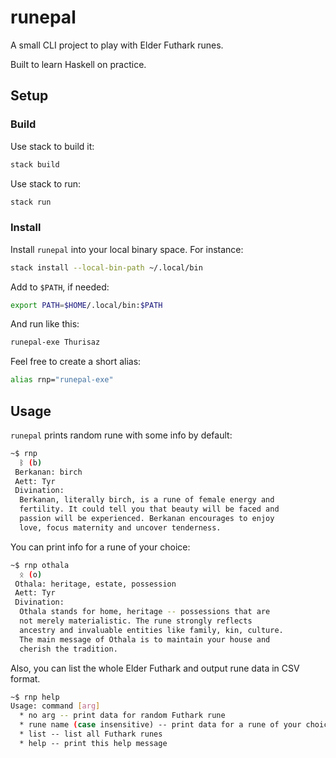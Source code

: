 # runepal

A small CLI project to play with Elder Futhark runes.

Built to learn Haskell on practice.

## Setup

### Build

Use stack to build it:

```bash
stack build
```

Use stack to run:

```bash
stack run
```

### Install

Install `runepal` into your local binary space. For instance:

```bash
stack install --local-bin-path ~/.local/bin 
```

Add to `$PATH`, if needed:

```bash
export PATH=$HOME/.local/bin:$PATH
```

And run like this:

```bash
runepal-exe Thurisaz
```

Feel free to create a short alias:

```bash
alias rnp="runepal-exe"
```

## Usage

`runepal` prints random rune with some info by default:

```bash
~$ rnp 
  ᛒ (b)
 Berkanan: birch
 Aett: Tyr
 Divination:
  Berkanan, literally birch, is a rune of female energy and 
  fertility. It could tell you that beauty will be faced and
  passion will be experienced. Berkanan encourages to enjoy 
  love, focus maternity and uncover tenderness.
```

You can print info for a rune of your choice:

```bash
~$ rnp othala
  ᛟ (o)
 Othala: heritage, estate, possession
 Aett: Tyr
 Divination:
  Othala stands for home, heritage -- possessions that are   
  not merely materialistic. The rune strongly reflects       
  ancestry and invaluable entities like family, kin, culture.
  The main message of Othala is to maintain your house and   
  cherish the tradition. 
```

Also, you can list the whole Elder Futhark and output rune data in CSV format.

```bash
~$ rnp help
Usage: command [arg]
  * no arg -- print data for random Futhark rune
  * rune name (case insensitive) -- print data for a rune of your choice
  * list -- list all Futhark runes
  * help -- print this help message
```

